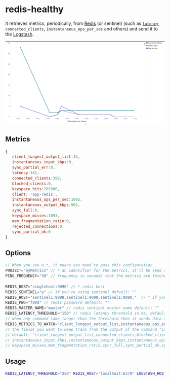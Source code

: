 # redis-healthy

It retrieves metrics, periodically, from [Redis](http://redis.io) (or sentinel) (such as [`latency`](http://redis.io/topics/latency), `connected_clients`, `instantaneous_ops_per_sec` and others) and send it to the [Logstash](https://www.elastic.co/products/logstash).

![sample graph](sample.png "Metrics Sample")

## Metrics

```javascript
{
   client_longest_output_list:15,
   instantaneous_input_kbps:0,
   sync_partial_err:0,
   latency:361,
   connected_clients:398,
   blocked_clients:0,
   keyspace_hits:201980,
   client: 'app-redis',
   instantaneous_ops_per_sec:1092,
   instantaneous_output_kbps:504,
   sync_full:0,
   keyspace_misses:1093,
   mem_fragmentation_ratio:0,
   rejected_connections:0,
   sync_partial_ok:0
}
```

## Options

```javascript
// When you see a *, it means you need to pass this configuration
PROJECT="myMetrics" // * an identifier for the metrics, it'll be send as "client": PROJECT + "-redis"
PING_FREQUENCY="30" // frequency in seconds that the metrics are fetched default: 10

REDIS_HOST="singlehost:9090" // * redis host
REDIS_SENTINEL="y" // if you're using sentinel default: ""
REDIS_HOST="sentinel1:9090,sentinel1:9090,sentinel1:9090,"  // * if you're using redis sentinel, then provide hosts separated by commas
REDIS_PWD="f00d" // redis password default: ""
REDIS_MASTER_NAME="master" // redis sentinel master name default: ""
REDIS_LATENCY_THRESHOLD="150" // redis latency threshold in ms, default: ""
// when any command take longer than the threshold then it sends data about latency default: ""
REDIS_METRICS_TO_WATCH="client_longest_output_list,instantaneous_ops_per_sec"
// the fields you want to keep track from the output of the command "info"
// default: "client_longest_output_list,connected_clients,blocked_clients,rejected_connections,
// instantaneous_input_kbps,instantaneous_output_kbps,instantaneous_ops_per_sec,keyspace_hits,
// keyspace_misses,mem_fragmentation_ratio,sync_full,sync_partial_ok,sync_partial_err"
```

## Usage

```bash
REDIS_LATENCY_THRESHOLD="250" REDIS_HOST="localhost:6379" LOGSTASH_HOST="logstash.mine:8515"  PROJECT="myapp" go run main.go
```
